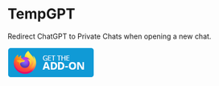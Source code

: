 # TempGPT
Redirect ChatGPT to Private Chats when opening a new chat.


[![Firefox: Get the Add-on](_temp/get-the-addon.png)](https://addons.mozilla.org/en-US/firefox/addon/tempgpt/)
